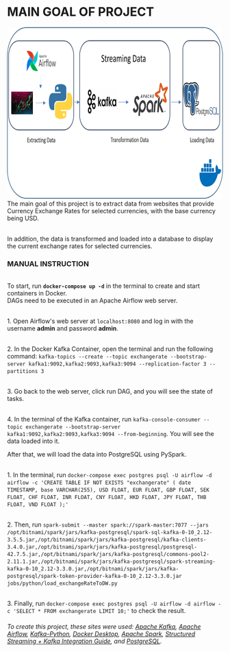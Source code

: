 # MAIN GOAL OF PROJECT
<img src="/Architecture.jpg" width="1000" height="400">
<br /> The main goal of this project is to extract data from websites that provide Currency Exchange Rates for selected currencies, with the base currency being USD. 

<br /> In addition, the data is transformed and loaded into a database to display the current exchange rates for selected currencies.

### MANUAL INSTRUCTION
<br />To start, run **`docker-compose up -d`** in the terminal to create and start containers in Docker.
<br />DAGs need to be executed in an Apache Airflow web server.

<br />1. Open Airflow's web server at `localhost:8080` and log in with the username **admin** and password **admin**.

<br />2. In the Docker Kafka Container, open the terminal and run the following command: `kafka-topics --create --topic exchangerate --bootstrap-server kafka1:9092,kafka2:9093,kafka3:9094 --replication-factor 3 --partitions 3`

<br />3. Go back to the web server, click run DAG, and you will see the state of tasks.

<br />4. In the terminal of the Kafka container, run `kafka-console-consumer --topic exchangerate --bootstrap-server kafka1:9092,kafka2:9093,kafka3:9094 --from-beginning`. You will see the data loaded into it.


After that, we will load the data into PostgreSQL using PySpark.

<br />1. In the terminal, run `docker-compose exec postgres psql -U airflow -d airflow -c 'CREATE TABLE IF NOT EXISTS "exchangerate" ( date TIMESTAMP, base VARCHAR(255), USD FLOAT, EUR FLOAT, GBP FLOAT, SEK FLOAT, CHF FLOAT, INR FLOAT, CNY FLOAT, HKD FLOAT, JPY FLOAT, THB FLOAT, VND FLOAT );'`

<br />2. Then, run `spark-submit --master spark://spark-master:7077 --jars /opt/bitnami/spark/jars/kafka-postgresql/spark-sql-kafka-0-10_2.12-3.5.5.jar,/opt/bitnami/spark/jars/kafka-postgresql/kafka-clients-3.4.0.jar,/opt/bitnami/spark/jars/kafka-postgresql/postgresql-42.7.5.jar,/opt/bitnami/spark/jars/kafka-postgresql/commons-pool2-2.11.1.jar,/opt/bitnami/spark/jars/kafka-postgresql/spark-streaming-kafka-0-10_2.12-3.3.0.jar,/opt/bitnami/spark/jars/kafka-postgresql/spark-token-provider-kafka-0-10_2.12-3.3.0.jar jobs/python/load_exchangeRateToDW.py`

<br />3. Finally, run `docker-compose exec postgres psql -U airflow -d airflow -c 'SELECT * FROM exchangerate LIMIT 10;'` to check the result.


###### To create this project, these sites were used: [Apache Kafka](https://kafka.apache.org/), [Apache Airflow](https://airflow.apache.org/), [Kafka-Python](https://kafka-python.readthedocs.io/en/master/), [Docker Desktop](https://www.docker.com/products/docker-desktop/), [Apache Spark](https://spark.apache.org/), [Structured Streaming + Kafka Integration Guide](https://spark.apache.org/docs/latest/structured-streaming-kafka-integration.html), and [PostgreSQL](https://www.postgresql.org/).
